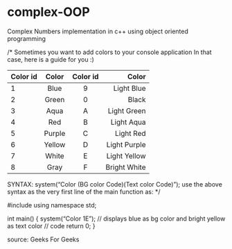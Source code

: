 # complex-OOP

Complex Numbers implementation in c++ using object oriented programming


/*
Sometimes you want to add colors to your console application
In that case, here is a guide for you :)

|Color id |	Color		       | Color id	| Color          |
|:--------|:--------------:|:--------:|-------------:  |
|1	      |  Blue		       | 9		    |  Light Blue    |
|2		    |  Green		     | 0		    |  Black         |
|3		    |  Aqua		       | A		    |  Light Green   |
|4		    |  Red		       | B		    |  Light Aqua    |
|5		    |  Purple		     | C		    |  Light Red     |
|6		    |  Yellow		     | D		    |  Light Purple  |
|7		    |  White		     | E		    |  Light Yellow  |
|8	      |  Gray		       | F		    |  Bright White  |


SYNTAX:
system(“Color (BG color Code)(Text color Code)”);
use the above syntax as the very first line of the main function as:
*/

#include <iostream>
using namespace std;

int main() {
  system(“Color 1E”); // displays blue as bg color and bright yellow as text color
  // code
  return 0;
}
  
source: Geeks For Geeks
